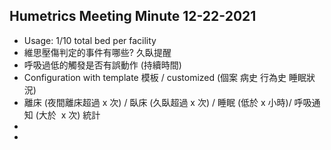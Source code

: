 ## Humetrics Meeting Minute 12-22-2021

+ Usage: 1/10 total bed per facility
+ 維思壓傷判定的事件有哪些? 久臥提醒
+ 呼吸過低的觸發是否有誤動作 (持續時間)
+ Configuration with template 模板 / customized (個案 病史 行為史 睡眠狀況)
+ 離床 (夜間離床超過 x 次) / 臥床 (久臥超過 x 次) / 睡眠 (低於 x 小時)/ 呼吸通知 (大於  x 次) 統計
+  
+

